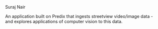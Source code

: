 Suraj Nair

An application built on Predix that ingests streetview video/image data - and explores applications of computer vision to this data.

